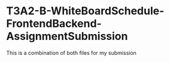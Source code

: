 # T3A2-B-WhiteBoardSchedule-FrontendBackend-AssignmentSubmission
This is a combination of both files for my submission
